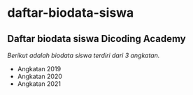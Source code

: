 daftar-biodata-siswa
==
Daftar biodata siswa Dicoding Academy
---
*Berikut adalah biodata siswa terdiri dari 3 angkatan.*
- Angkatan 2019
- Angkatan 2020
- Angkatan 2021
